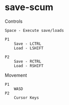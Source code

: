 save-scum
=========

Controls

	Space - Execute save/loads
	
	P1
		Save - LCTRL
		Load - LSHIFT
		
	P2
		Save - RCTRL
		Load - RSHIFT
		
Movement

	P1
		WASD
	P2 
		Cursor Keys
